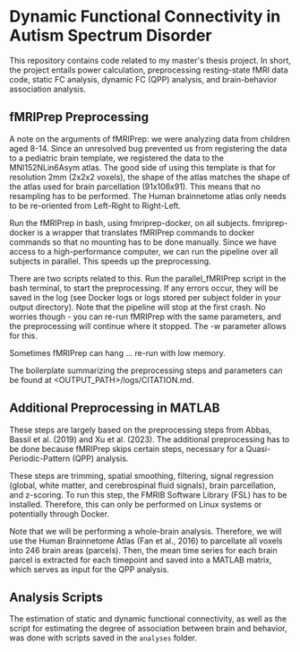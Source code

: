 # Dynamic Functional Connectivity in Autism Spectrum Disorder
This repository contains code related to my master's thesis project. In short, the project entails power calculation, preprocessing resting-state fMRI data code, static FC analysis, dynamic FC (QPP) analysis, and brain-behavior association analysis.

## fMRIPrep Preprocessing

A note on the arguments of fMRIPrep: we were analyzing data from children aged 8-14. Since an unresolved bug prevented us from registering the data to a pediatric brain template, we registered the data to the MNI152NLin6Asym atlas. The good side of using this template is that for resolution 2mm (2x2x2 voxels), the shape of the atlas matches the shape of the atlas used for brain parcellation (91x106x91). This means that no resampling has to be performed. The Human brainnetome atlas only needs to be re-oriented from Left-Right to Right-Left.

Run the fMRIPrep in bash, using fmriprep-docker, on all subjects. fmriprep-docker is a wrapper that translates fMRIPrep commands to docker commands so that no mounting has to be done manually. Since we have access to a high-performance computer, we can run the pipeline over all subjects in parallel. This speeds up the preprocessing.

There are two scripts related to this. Run the parallel_fMRIPrep script in the bash terminal, to start the preprocessing. If any errors occur, they will be saved in the log (see Docker logs or logs stored per subject folder in your output directory). Note that the pipeline will stop at the first crash. No worries though - you can re-run fMRIPrep with the same parameters, and the preprocessing will continue where it stopped. The -w parameter allows for this.

Sometimes fMRIPrep can hang ... re-run with low memory.

The boilerplate summarizing the preprocessing steps and parameters can be found at <OUTPUT_PATH>/logs/CITATION.md.

## Additional Preprocessing in MATLAB
These steps are largely based on the preprocessing steps from Abbas, Bassil et al. (2019) and Xu et al. (2023). The additional preprocessing has to be done because fMRIPrep skips certain steps, necessary for a Quasi-Periodic-Pattern (QPP) analysis.

These steps are trimming, spatial smoothing, filtering, signal regression (global, white matter, and cerebrospinal fluid signals), brain parcellation, and z-scoring. To run this step, the FMRIB Software Library (FSL) has to be installed. Therefore, this can only be performed on Linux systems or potentially through Docker.

Note that we will be performing a whole-brain analysis. Therefore, we will use the Human Brainnetome Atlas (Fan et al., 2016) to parcellate all voxels into 246 brain areas (parcels). Then, the mean time series for each brain parcel is extracted for each timepoint and saved into a MATLAB matrix, which serves as input for the QPP analysis.

## Analysis Scripts
The estimation of static and dynamic functional connectivity, as well as the script for estimating the degree of association between brain and behavior, was done with scripts saved in the `analyses` folder.
